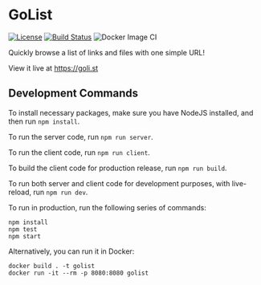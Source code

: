 # GoList

[![License](https://img.shields.io/badge/License-Apache%202.0-blue.svg)](https://opensource.org/licenses/Apache-2.0)
[![Build Status](https://travis-ci.com/Michael-Tu/GoList.svg?branch=main)](https://travis-ci.com/Michael-Tu/GoList)
![Docker Image CI](https://github.com/Michael-Tu/GoList/workflows/Docker%20Image%20CI/badge.svg?branch=main)

Quickly browse a list of links and files with one simple URL!

View it live at https://goli.st

## Development Commands

To install necessary packages, make sure you have NodeJS installed, and then run `npm install`.

To run the server code, run `npm run server`.

To run the client code, run `npm run client`.

To build the client code for production release, run `npm run build`.

To run both server and client code for development purposes, with live-reload, run `npm run dev`.

To run in production, run the following series of commands:

```
npm install
npm test
npm start
```

Alternatively, you can run it in Docker:

```
docker build . -t golist
docker run -it --rm -p 8080:8080 golist
```